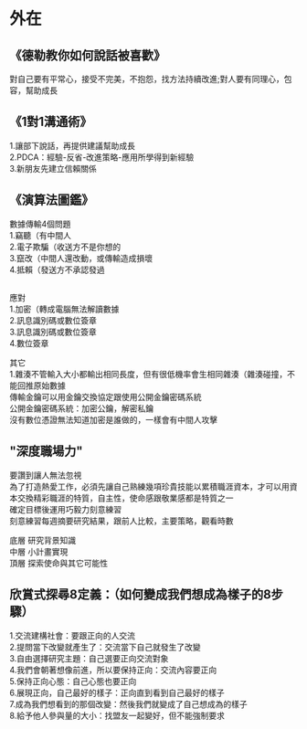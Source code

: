 # 外在
## 《德勒教你如何說話被喜歡》
對自己要有平常心，接受不完美，不抱怨，找方法持續改進;對人要有同理心，包容，幫助成長  
## 《1對1溝通術》
1.讓部下說話，再提供建議幫助成長  
2.PDCA：經驗-反省-改進策略-應用所學得到新經驗  
3.新朋友先建立信賴關係  
## 《演算法圖鑑》
數據傳輸4個問題  
1.竊聽（有中間人  
2.電子欺騙（收送方不是你想的  
3.竄改（中間人還改動，或傳輸造成損壞  
4.抵賴（發送方不承認發過  
## 

應對  
1.加密（轉成電腦無法解讀數據  
2.訊息識別碼或數位簽章  
3.訊息識別碼或數位簽章  
4.數位簽章  

其它  
1.雜湊不管輸入大小都輸出相同長度，但有很低機率會生相同雜湊（雜湊碰撞，不能回推原始數據  
傳輸金鑰可以用金鑰交換協定跟使用公開金鑰密碼系統  
公開金鑰密碼系統：加密公鑰，解密私鑰  
沒有數位憑證無法知道加密是誰做的，一樣會有中間人攻擊  

## "深度職場力"
要讚到讓人無法忽視  
為了打造熱愛工作，必須先讓自己熟練幾項珍貴技能以累積職涯資本，才可以用資本交換精彩職涯的特質，自主性，使命感跟敬業感都是特質之一  
確定目標後運用巧毅力刻意練習  
刻意練習每週摘要研究結果，跟前人比較，主要策略，觀看時數  

底層 研究背景知識  
中層 小計畫實現  
頂層 探索使命與其它可能性  

## 欣賞式探尋8定義：（如何變成我們想成為樣子的8步驟）
1.交流建構社會：要跟正向的人交流  
2.提問當下改變就產生了：交流當下自己就發生了改變  
3.自由選擇研究主題：自己選要正向交流對象  
4.我們會朝著想像前進，所以要保持正向：交流內容要正向  
5.保持正向心態：自己心態也要正向  
6.展現正向，自己最好的樣子：正向直到看到自己最好的樣子  
7.成為我們想看到的那個改變：然後我們就變成了自己想成為的樣子  
8.給予他人參與量的大小：找盟友一起變好，但不能強制要求  
